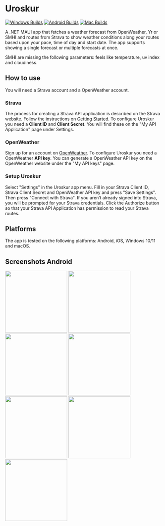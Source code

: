 # Uroskur
[![Windows Builds](https://github.com/ahaggqvist/Uroskur-Maui/actions/workflows/dotnet-windows.yml/badge.svg?branch=main)](https://github.com/ahaggqvist/Uroskur-Maui/actions/workflows/dotnet-windows.yml) [![Android Builds](https://github.com/ahaggqvist/Uroskur-Maui/actions/workflows/dotnet-android.yml/badge.svg?branch=main)](https://github.com/ahaggqvist/Uroskur-Maui/actions/workflows/dotnet-android.yml) [![Mac Builds](https://github.com/ahaggqvist/Uroskur-Maui/actions/workflows/dotnet-macos.yml/badge.svg?branch=main)](https://github.com/ahaggqvist/Uroskur-Maui/actions/workflows/dotnet-macos.yml)

A .NET MAUI app that fetches a weather forecast from OpenWeather, Yr or SMHI and routes from Strava to show weather conditions along your routes based upon your pace, time of day and start date. The app supports showing a single forecast or multiple forecasts at once.

SMHI are missing the following parameters: feels like temperature, uv index and cloudiness.

## How to use
You will need a Strava account and a OpenWeather account.

### Strava
The process for creating a Strava API application is described on the Strava website. Follow the instructions on [Getting Started]( https://developers.strava.com/docs/getting-started/). To configure Uroskur you need a **Client ID** and **Client Secret**. You will find these on the "My API Application" page under Settings.

### OpenWeather
Sign up for an account on [OpenWeather](https://openweathermap.org). To configure Uroskur you need a OpenWeather **API key**. You can generate a OpenWeather API key on the OpenWeather website under the "My API keys" page.

### Setup Uroskur
Select "Settings" in the Uroskur app menu. Fill in your Strava Client ID, Strava Client Secret and OpenWeather API key and press "Save Settings". Then press "Connect with Strava". If you aren’t already signed into Strava, you will be prompted for your Strava credentials. Click the Authorize button so that your Strava API Application has permission to read your Strava routes.

## Platforms
The app is tested on the following platforms: Android, iOS, Windows 10/11 and macOS.

## Screenshots Android
<p float="left">
<img src="https://i.ibb.co/Sr5sKJy/Routes.jpg" width="200" />
<img src="https://i.ibb.co/P1fN6Tv/Route.jpg" width="200" />
<img src="https://i.ibb.co/kMS8nd8/Forecast1.jpg" width="200" />
<img src="https://i.ibb.co/Y2Sr9hs/Forecast2.jpg" width="200" />
<img src="https://i.ibb.co/MZVFtQT/Forecast-combined.jpg" width="200" />
<img src="https://i.ibb.co/vJYdnDb/Settings.jpg" width="200" />
<img src="https://i.ibb.co/Z1hr4kM/About.jpg" width="200" />
</p>
